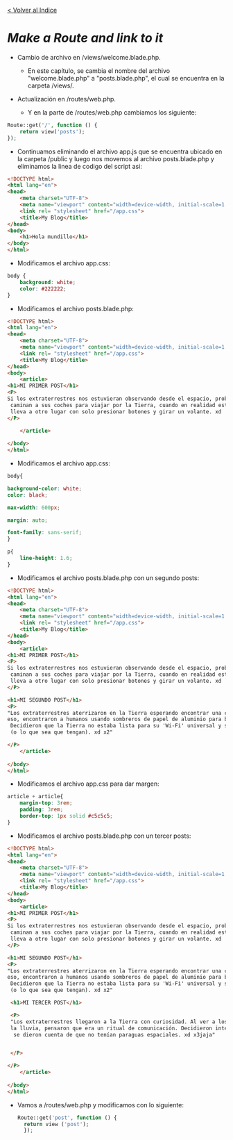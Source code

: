[< Volver al Indice](/docs/readme.md)

# ***Make a Route and link to it***

* Cambio de archivo en /views/welcome.blade.php.
  * En este capítulo, se cambia el nombre del archivo "welcome.blade.php" a "posts.blade.php", el cual se encuentra en la 
  carpeta /views/.

* Actualización en /routes/web.php.
  * Y en la parte de /routes/web.php cambiamos los siguiente:
  
```php
Route::get('/', function () {
    return view('posts');
});
```
* Continuamos eliminando el archivo app.js que se encuentra ubicado en la carpeta /public y luego nos movemos al archivo posts.blade.php y eliminamos la linea de codigo del script asi:

```html
<!DOCTYPE html>
<html lang="en">
<head>
    <meta charset="UTF-8">
    <meta name="viewport" content="width=device-width, initial-scale=1.0">
    <link rel= "stylesheet" href="/app.css">
    <title>My Blog</title>
</head>
<body>
    <h1>Hola mundillo</h1>
</body>
</html>
```

* Modificamos el archivo app.css:
  
```css
body {
    background: white;
    color: #222222;
}
```

* Modificamos el archivo posts.blade.php:

```html
<!DOCTYPE html>
<html lang="en">
<head>
    <meta charset="UTF-8">
    <meta name="viewport" content="width=device-width, initial-scale=1.0">
    <link rel= "stylesheet" href="/app.css">
    <title>My Blog</title>
</head>
<body>
    <article>
<h1>MI PRIMER POST</h1>
<P>
Si los extraterrestres nos estuvieran observando desde el espacio, probablemente pensarían que los humanos
 caminan a sus coches para viajar por la Tierra, cuando en realidad están yendo a una caja mágica que los 
 lleva a otro lugar con solo presionar botones y girar un volante. xd
</P>

    </article>
    
</body>
</html>
```

* Modificamos el archivo app.css:
  
```css
body{

background-color: white;
color: black;

max-width: 600px;

margin: auto;

font-family: sans-serif;
}

p{
    line-height: 1.6;
}
```
* Modificamos el archivo posts.blade.php con un segundo posts:

```html
<!DOCTYPE html>
<html lang="en">
<head>
    <meta charset="UTF-8">
    <meta name="viewport" content="width=device-width, initial-scale=1.0">
    <link rel= "stylesheet" href="/app.css">
    <title>My Blog</title>
</head>
<body>
    <article>
<h1>MI PRIMER POST</h1>
<P>
Si los extraterrestres nos estuvieran observando desde el espacio, probablemente pensarían que los humanos
 caminan a sus coches para viajar por la Tierra, cuando en realidad están yendo a una caja mágica que los 
 lleva a otro lugar con solo presionar botones y girar un volante. xd
</P>

<h1>MI SEGUNDO POST</h1>
<P>
"Los extraterrestres aterrizaron en la Tierra esperando encontrar una civilización avanzada. En lugar de 
eso, encontraron a humanos usando sombreros de papel de aluminio para bloquear 'señales alienígenas'.
 Decidieron que la Tierra no estaba lista para su 'Wi-Fi' universal y se fueron rascándose la cabeza 
 (o lo que sea que tengan). xd x2"

</P>
    </article>
    
</body>
</html>
```

* Modificamos el archivo app.css para dar margen:
  
```css
article + article{
    margin-top: 3rem;
    padding: 3rem;
    border-top: 1px solid #c5c5c5;
}
```

* Modificamos el archivo posts.blade.php con un tercer posts:

```html
<!DOCTYPE html>
<html lang="en">
<head>
    <meta charset="UTF-8">
    <meta name="viewport" content="width=device-width, initial-scale=1.0">
    <link rel= "stylesheet" href="/app.css">
    <title>My Blog</title>
</head>
<body>
    <article>
<h1>MI PRIMER POST</h1>
<P>
Si los extraterrestres nos estuvieran observando desde el espacio, probablemente pensarían que los humanos
 caminan a sus coches para viajar por la Tierra, cuando en realidad están yendo a una caja mágica que los 
 lleva a otro lugar con solo presionar botones y girar un volante. xd
</P>

<h1>MI SEGUNDO POST</h1>
<P>
"Los extraterrestres aterrizaron en la Tierra esperando encontrar una civilización avanzada. En lugar de 
eso, encontraron a humanos usando sombreros de papel de aluminio para bloquear 'señales alienígenas'.
 Decidieron que la Tierra no estaba lista para su 'Wi-Fi' universal y se fueron rascándose la cabeza 
 (o lo que sea que tengan). xd x2"

 <h1>MI TERCER POST</h1>

 <P>
 "Los extraterrestres llegaron a la Tierra con curiosidad. Al ver a los humanos bailando bajo 
 la lluvia, pensaron que era un ritual de comunicación. Decidieron intentarlo, pero rápidamente
  se dieron cuenta de que no tenían paraguas espaciales. xd x3jaja"


 </P>

</P>
    </article>
    
</body>
</html>
```

* Vamos a /routes/web.php y modificamos con lo siguiente:
  
  ```php
  Route::get('post', function () {
    return view ('post');
    });
```
